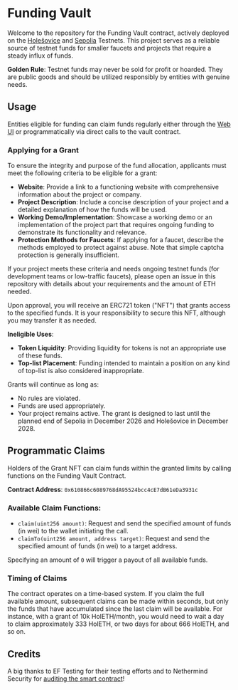 # Funding Vault

Welcome to the repository for the Funding Vault contract, actively deployed on the [Holešovice](https://holesky.etherscan.io/address/0x610866c6089768da95524bcc4ce7db61eda3931c) and [Sepolia](https://sepolia.etherscan.io/address/0x610866c6089768da95524bcc4ce7db61eda3931c) Testnets. This project serves as a reliable source of testnet funds for smaller faucets and projects that require a steady influx of funds.

**Golden Rule**: Testnet funds may never be sold for profit or hoarded. They are public goods and should be utilized responsibly by entities with genuine needs.

## Usage

Entities eligible for funding can claim funds regularly either through the [Web UI]() or programmatically via direct calls to the vault contract.

### Applying for a Grant

To ensure the integrity and purpose of the fund allocation, applicants must meet the following criteria to be eligible for a grant:

- **Website**: Provide a link to a functioning website with comprehensive information about the project or company.
- **Project Description**: Include a concise description of your project and a detailed explanation of how the funds will be used.
- **Working Demo/Implementation**: Showcase a working demo or an implementation of the project part that requires ongoing funding to demonstrate its functionality and relevance.
- **Protection Methods for Faucets**: If applying for a faucet, describe the methods employed to protect against abuse. Note that simple captcha protection is generally insufficient.

If your project meets these criteria and needs ongoing testnet funds (for development teams or low-traffic faucets), please open an issue in this repository with details about your requirements and the amount of ETH needed.

Upon approval, you will receive an ERC721 token ("NFT") that grants access to the specified funds. It is your responsibility to secure this NFT, although you may transfer it as needed.

**Ineligible Uses**:
- **Token Liquidity**: Providing liquidity for tokens is not an appropriate use of these funds.
- **Top-list Placement**: Funding intended to maintain a position on any kind of top-list is also considered inappropriate.

Grants will continue as long as:
- No rules are violated.
- Funds are used appropriately.
- Your project remains active.
The grant is designed to last until the planned end of Sepolia in December 2026 and Holešovice in December 2028.

## Programmatic Claims

Holders of the Grant NFT can claim funds within the granted limits by calling functions on the Funding Vault Contract.

**Contract Address**: `0x610866c6089768dA95524bcc4cE7dB61eDa3931c`

### Available Claim Functions:
- `claim(uint256 amount)`: Request and send the specified amount of funds (in wei) to the wallet initiating the call.
- `claimTo(uint256 amount, address target)`: Request and send the specified amount of funds (in wei) to a target address.

Specifying an amount of `0` will trigger a payout of all available funds.

### Timing of Claims
The contract operates on a time-based system. If you claim the full available amount, subsequent claims can be made within seconds, but only the funds that have accumulated since the last claim will be available. For instance, with a grant of 10k HolETH/month, you would need to wait a day to claim approximately 333 HolETH, or two days for about 666 HolETH, and so on.

## Credits

A big thanks to EF Testing for their testing efforts and to Nethermind Security for [auditing the smart contract](https://github.com/ethpandaops/fundingvault/blob/master/fundingvault/audit/NM-0234-Ethereum-Foundation-Final.pdf)!

